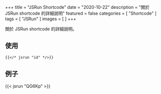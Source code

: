+++
title = "JSRun Shortcode"
date = "2020-10-22"
description = "關於 JSRun shortcode 的詳細說明"
featured = false
categories = [
  "Shortcode"
]
tags = [
  "JSRun"
]
images = [
]
+++

關於 JSRun shortcode 的詳細說明。
<!--more-->

## 使用

```markdown
{{</* jsrun "id" */>}}
```

## 例子

{{< jsrun "QG6Kp" >}}

